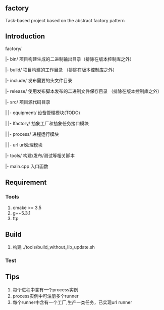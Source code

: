 ## factory
Task-based project based on the abstract factory pattern

## Introduction
factory/

  |- bin/               项目构建生成的二进制输出目录（排除在版本控制库之外）
  
  |- build/             项目构建的工作目录 （排除在版本控制库之外）  
  
  |- include/           发布需要的头文件目录  
  
  |- release/           使用发布脚本发布的二进制文件保存目录 （排除在版本控制库之外） 
  
  |- src/               项目源代码目录 
  
  |   |- equipment/ 		设备管理模块(TODO)  
  
  |   |- Ifactory/          抽象工厂和抽象任务接口模块 
  
  |   |- process/           进程运行模块 
  
  |   |- url              	url处理模块  
  
  |- tools/             构建/发布/测试等相关脚本 
  
  |- main.cpp			入口函数 
  
 ## Requirement
  
  ### Tools
  1. cmake >= 3.5
  2. g++5.3.1
  3. ftp
  
  ## Build
  1. 构建
  ./tools/build_without_lib_update.sh
  ### Test
  
## Tips
1. 每个进程中含有一个process实例
2. process实例中可注册多个runner
3. 每个runner中含有一个工厂,生产一类任务，已实现url runner



